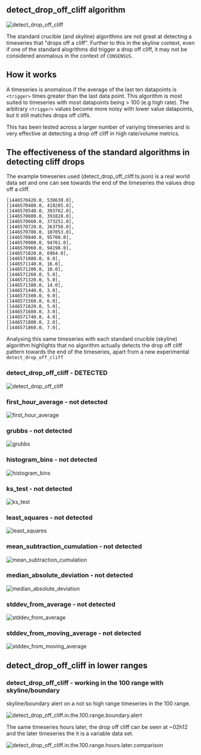 ## detect_drop_off_cliff algorithm

![detect_drop_off_cliff](detect_drop_off_cliff.detect_drop_off_cliff.ts.json.png?raw=true)

The standard crucible (and skyline) algorithms are not great at detecting a
timeseries that "drops off a cliff".  Further to this in the skyline context,
even if one of the standard alogrithms did trigger a drop off cliff, it may not
be considered anomalous in the context of `CONSENSUS`.

## How it works

A timeseries is anomalous if the average of the last ten datapoints is `<trigger>`
times greater than the last data point.  This algorithm is most suited to
timeseries with most datapoints being > 100 (e.g high rate).  The arbitrary
`<trigger>` values become more noisy with lower value datapoints, but it still
matches drops off cliffs.

This has been tested across a larger number of variying timeseries and is very
effective at detecting a drop off cliff in high rate/volume metrics.

## The effectiveness of the standard algorithms in detecting cliff drops

The example timeseries used (detect_drop_off_cliff.ts.json) is a real world
data set and one can see towards the end of the timeseries the values drop off
a cliff.

```
[1446570420.0, 538630.0],
[1446570480.0, 410285.0],
[1446570540.0, 393762.0],
[1446570600.0, 391828.0],
[1446570660.0, 373251.0],
[1446570720.0, 363756.0],
[1446570780.0, 107053.0],
[1446570840.0, 95708.0],
[1446570900.0, 94761.0],
[1446570960.0, 94198.0],
[1446571020.0, 6964.0],
[1446571080.0, 8.0],
[1446571140.0, 16.0],
[1446571200.0, 10.0],
[1446571260.0, 5.0],
[1446571320.0, 5.0],
[1446571380.0, 14.0],
[1446571440.0, 3.0],
[1446571500.0, 9.0],
[1446571560.0, 6.0],
[1446571620.0, 5.0],
[1446571680.0, 3.0],
[1446571740.0, 4.0],
[1446571800.0, 2.0],
[1446571860.0, 7.0],
```

Analysing this same timeseries with each standard crucible (skyline) algorithm
highlights that no algorithm actually detects the drop off cliff pattern towards
the end of the timeseries, apart from a new experimental `detect_drop_off_cliff`

### detect_drop_off_cliff - __DETECTED__

![detect_drop_off_cliff](detect_drop_off_cliff.detect_drop_off_cliff.ts.json.png?raw=true)

### first_hour_average - not detected

![first_hour_average](first_hour_average.detect_drop_off_cliff.ts.json.png?raw=true)

### grubbs - not detected

![grubbs](grubbs.detect_drop_off_cliff.ts.json.png?raw=true)

### histogram_bins - not detected

![histogram_bins](histogram_bins.detect_drop_off_cliff.ts.json.png?raw=true)

### ks_test - not detected

![ks_test](ks_test.detect_drop_off_cliff.ts.json.png?raw=true)

### least_squares - not detected

![least_squares](least_squares.detect_drop_off_cliff.ts.json.png?raw=true)

### mean_subtraction_cumulation - not detected

![mean_subtraction_cumulation](mean_subtraction_cumulation.detect_drop_off_cliff.ts.json.png?raw=true)

### median_absolute_deviation - not detected

![median_absolute_deviation](median_absolute_deviation.detect_drop_off_cliff.ts.json.png?raw=true)

### stddev_from_average - not detected

![stddev_from_average](stddev_from_average.detect_drop_off_cliff.ts.json.png?raw=true)

### stddev_from_moving_average - not detected

![stddev_from_moving_average](stddev_from_moving_average.detect_drop_off_cliff.ts.json.png?raw=true)

## detect_drop_off_cliff in lower ranges

### detect_drop_off_cliff - working in the 100 range with skyline/boundary

skyline/boundary alert on a not so high range timeseries in the 100 range.

![detect_drop_off_cliff.in.the.100.range.boundary.alert](detect_drop_off_cliff.in.the.100.range.boundary.alert.png?raw=true)

The same timeseries hours later, the drop off cliff can be seen at ~02h12 and
the later timeseries the it is a variable data set.

![detect_drop_off_cliff.in.the.100.range.hours.later.comparison](detect_drop_off_cliff.in.the.100.range.hours.later.comparison.png?raw=true)
